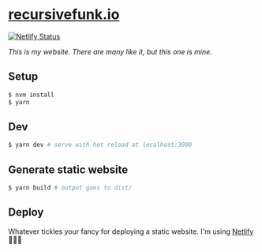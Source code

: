 # [recursivefunk.io](https://recursivefunk.io)

[![Netlify Status](https://api.netlify.com/api/v1/badges/fda1a0a7-aa21-48d3-98be-5191e551089d/deploy-status)](https://app.netlify.com/sites/recursivefunk/deploys)

*This is my website. There are many like it, but this one is mine.*

## Setup

``` bash
$ nvm install
$ yarn
```

## Dev
```bash
$ yarn dev # serve with hot reload at localhost:3000
```

## Generate static website
```bash
$ yarn build # output goes to dist/
```

## Deploy
Whatever tickles your fancy for deploying a static website. I'm using [Netlify](https://www.netlify.com/) 🤷🏾‍♂️
